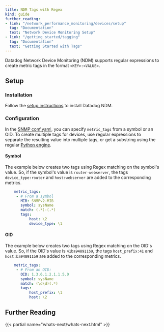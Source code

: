 ```yaml
---
title: NDM Tags with Regex
kind: guide
further_reading:
- link: "/network_performance_monitoring/devices/setup"
  tag: "Documentation"
  text: "Network Device Monitoring Setup"
- link: "/getting_started/tagging"
  tag: "Documentation"
  text: "Getting Started with Tags"
---
```


Datadog Network Device Monitoring (NDM) supports regular expressions to create metric tags in the format `<KEY>:<VALUE>`.

## Setup

### Installation

Follow the [setup instructions][1] to install Datadog NDM.

### Configuration

In the [SNMP conf.yaml][2], you can specify `metric_tags` from a symbol or an OID. To create multiple tags for devices, use regular expressions to separate the resulting value into multiple tags, or get a substring using the regular [Python engine][3].

#### Symbol

The example below creates two tags using Regex matching on the symbol's value. So, if the symbol's value is `router-webserver`, the tags `device_type:router` and `host:webserver` are added to the corresponding metrics.

```yaml
    metric_tags:
     - # From a symbol
       MIB: SNMPv2-MIB
       symbol: sysName
       match: (.*)-(.*)
       tags:
           host: \2
           device_type: \1
```

#### OID

The example below creates two tags using Regex matching on the OID's value. So, if the OID's value is `41ba948911b9`, the tags `host_prefix:41` and `host:ba948911b9` are added to the corresponding metrics.

```yaml
    metric_tags:
     - # From an OID:
       OID: 1.3.6.1.2.1.1.5.0
       symbol: sysName
       match: (\d\d)(.*)
       tags:
           host_prefix: \1
           host: \2
```

## Further Reading

{{< partial name="whats-next/whats-next.html" >}}


[1]: /network_performance_monitoring/devices/setup
[2]: https://github.com/DataDog/integrations-core/blob/master/snmp/datadog_checks/snmp/data/conf.yaml.example
[3]: https://docs.python.org/3/library/re.html
